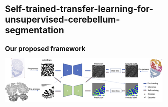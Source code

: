 # Self-trained-transfer-learning-for-unsupervised-cerebellum-segmentation

## Our proposed framework
![Framework](Figs/flowchart.png)
